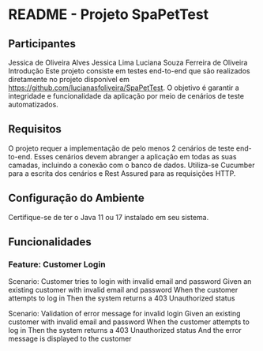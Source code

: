 # README - Projeto SpaPetTest

## Participantes
Jessica de Oliveira Alves
Jessica Lima
Luciana Souza Ferreira de Oliveira
Introdução
Este projeto consiste em testes end-to-end que são realizados diretamente no projeto disponível em https://github.com/lucianasfoliveira/SpaPetTest. O objetivo é garantir a integridade e funcionalidade da aplicação por meio de cenários de teste automatizados.

## Requisitos
O projeto requer a implementação de pelo menos 2 cenários de teste end-to-end. Esses cenários devem abranger a aplicação em todas as suas camadas, incluindo a conexão com o banco de dados. Utiliza-se Cucumber para a escrita dos cenários e Rest Assured para as requisições HTTP.

## Configuração do Ambiente
Certifique-se de ter o Java 11 ou 17 instalado em seu sistema.

## Funcionalidades
### Feature: Customer Login
Scenario: Customer tries to login with invalid email and password
Given an existing customer with invalid email and password
When the customer attempts to log in
Then the system returns a 403 Unauthorized status

Scenario: Validation of error message for invalid login
Given an existing customer with invalid email and password
When the customer attempts to log in
Then the system returns a 403 Unauthorized status
And the error message is displayed to the customer

